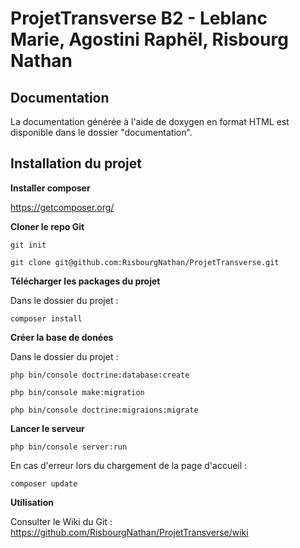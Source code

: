# ProjetTransverse B2 - Leblanc Marie, Agostini Raphël, Risbourg Nathan

## Documentation
La documentation générée à l'aide de doxygen en format HTML est disponible dans le dossier "documentation".

## Installation du projet

**Installer composer**

https://getcomposer.org/

**Cloner le repo Git**

`git init`

`git clone git@github.com:RisbourgNathan/ProjetTransverse.git`

**Télécharger les packages du projet**

Dans le dossier du projet :

`composer install`

**Créer la base de donées**

Dans le dossier du projet :

`php bin/console doctrine:database:create`

`php bin/console make:migration`

`php bin/console doctrine:migraions:migrate`

**Lancer le serveur**

`php bin/console server:run`

En cas d'erreur lors du chargement de la page d'accueil : 

`composer update`

**Utilisation**

Consulter le Wiki du Git : https://github.com/RisbourgNathan/ProjetTransverse/wiki
